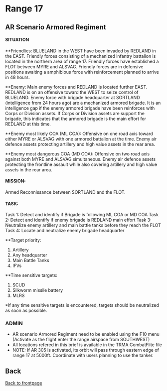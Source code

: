# Range 17

## AR Scenario Armored Regiment
#### SITUATION
**Friendlies:
BLUELAND in the WEST have been invaded by REDLAND in the EAST.
Friendly forces consisting of a mechanized infantry battalion is located in the northern area of range 17. Friendly forces have established a FLOT between MYRE and ALSVAG.
Friendly forces are in defensive positions awaiting a amphibious force with reinforcement planned to arrive in 48 hours.

**Enemy:
Main enemy forces and REDLAND is located further EAST. REDLAND is on an offensive toward the WEST to seize control of BLUELAND.
Enemy force with brigade headquarter at SORTLAND (intelligence from 24 hours ago) are a mechanized armored brigade. 
It is an intelligence gap if the enemy armored brigade have been reinforces with Corps or Division assets. If Corps or Division assets are support the brigade, this indicates that the armored brigade
is the main effort for REDLAND at this time.

**Enemy most likely COA (ML COA):
Offensive on one road axis toward either MYRE or ALSVAG with one armored battalion at the time. Enemy air defence assets protecting artillery and high value assets in the rear area.

**Enemy most dangerous COA (MD COA):
Offensive on two road axis against both MYRE and ALSVAG simultaneous. Enemy air defence assets protecting the frontline assault while also covering artillery and high value assets in the rear area.

#### MISSION:
Armed Reconnissance between SORTLAND and the FLOT.

#### TASK:
Task 1: Detect and identify if Brigade is following ML COA or MD COA
Task 2: Detect and identify if enemy brigade is REDLAND main effort
Task 3: Neutralize enemy artillery and main battle tanks before they reach the FLOT
Task 4: Locate and neutralize enemy brigade headquarter

**Target priority:
1. Artillery
2. Any headquarter
3. Main Battle Tanks
4. IFVs

**Time sensitive targets:
1. SCUD
2. Silkworm missile battery
3. MLRS

*If any time sensitive targets is encountered, targets should be neutralized as soon as possible.


### ADMIN
- AR scenario Armored Regiment need to be enabled using the F10 menu (Activate as the flight enter the range airspace from SOUTHWEST)
- All locations refered in this brief is available in the TRMA CombatFlite file
- NOTE: If AR 305 is activated, its orbit will pass through eastern edge of range 17 at 5000ft. Coordinate with users planning to use the tanker.




## Back
[Back to frontpage](https://132nd-vwing.github.io/TRMA-Brief/)
